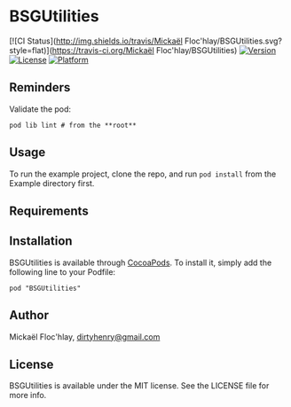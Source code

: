 # BSGUtilities

[![CI Status](http://img.shields.io/travis/Mickaël Floc'hlay/BSGUtilities.svg?style=flat)](https://travis-ci.org/Mickaël Floc'hlay/BSGUtilities)
[![Version](https://img.shields.io/cocoapods/v/BSGUtilities.svg?style=flat)](http://cocoadocs.org/docsets/BSGUtilities)
[![License](https://img.shields.io/cocoapods/l/BSGUtilities.svg?style=flat)](http://cocoadocs.org/docsets/BSGUtilities)
[![Platform](https://img.shields.io/cocoapods/p/BSGUtilities.svg?style=flat)](http://cocoadocs.org/docsets/BSGUtilities)

## Reminders

Validate the pod:

    pod lib lint # from the **root**

## Usage

To run the example project, clone the repo, and run `pod install` from the Example directory first.

## Requirements

## Installation

BSGUtilities is available through [CocoaPods](http://cocoapods.org). To install
it, simply add the following line to your Podfile:

    pod "BSGUtilities"

## Author

Mickaël Floc'hlay, dirtyhenry@gmail.com

## License

BSGUtilities is available under the MIT license. See the LICENSE file for more info.

